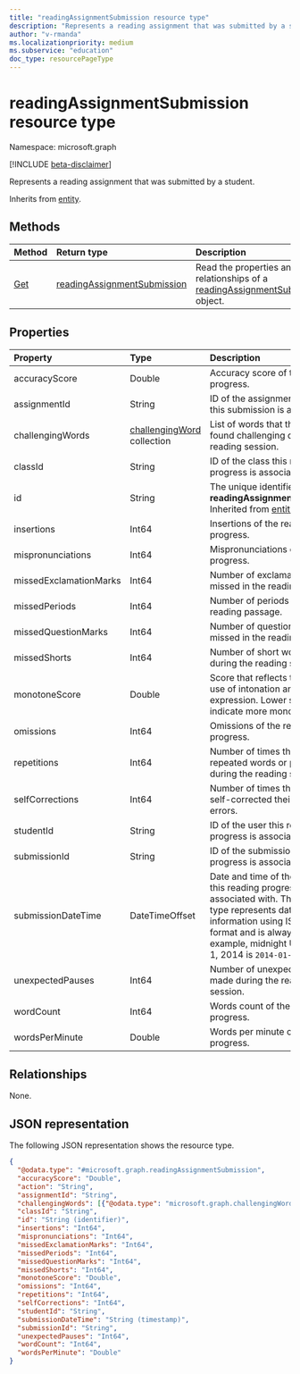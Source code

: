 ```yaml
---
title: "readingAssignmentSubmission resource type"
description: "Represents a reading assignment that was submitted by a student."
author: "v-rmanda"
ms.localizationpriority: medium
ms.subservice: "education"
doc_type: resourcePageType
---
```


# readingAssignmentSubmission resource type

Namespace: microsoft.graph

[!INCLUDE [beta-disclaimer](../../includes/beta-disclaimer.md)]

Represents a reading assignment that was submitted by a student.

Inherits from [entity](../resources/entity.md).

## Methods
|Method|Return type|Description|
|:---|:---|:---|
|[Get](../api/readingassignmentsubmission-get.md)|[readingAssignmentSubmission](../resources/readingassignmentsubmission.md)|Read the properties and relationships of a [readingAssignmentSubmission](../resources/readingassignmentsubmission.md) object.|

## Properties
|Property|Type|Description|
|:---|:---|:---|
|accuracyScore|Double|Accuracy score of the reading progress.|
|assignmentId|String|ID of the assignment with which this submission is associated.|
|challengingWords|[challengingWord](../resources/challengingword.md) collection|List of words that the student found challenging during the reading session.|
|classId|String|ID of the class this reading progress is associated with.|
|id|String|The unique identifier for the **readingAssignmentSubmission**. Inherited from [entity](../resources/entity.md).|
|insertions|Int64|Insertions of the reading progress.|
|mispronunciations|Int64|Mispronunciations of the reading progress.|
|missedExclamationMarks|Int64 |Number of exclamation marks missed in the reading passage.|
|missedPeriods|Int64 |Number of periods missed in the reading passage.|
|missedQuestionMarks|Int64|Number of question marks missed in the reading passage.|
|missedShorts|Int64|Number of short words missed during the reading session.|
|monotoneScore|Double|Score that reflects the student's use of intonation and expression. Lower scores indicate more monotone reading.|
|omissions|Int64|Omissions of the reading progress.|
|repetitions|Int64|Number of times the student repeated words or phrases during the reading session.|
|selfCorrections|Int64|Number of times the student self-corrected their reading errors.|
|studentId|String|ID of the user this reading progress is associated with.|
|submissionId|String|ID of the submission this reading progress is associated with.|
|submissionDateTime|DateTimeOffset|Date and time of the submission this reading progress is associated with. The timestamp type represents date and time information using ISO 8601 format and is always in UTC. For example, midnight UTC on Jan 1, 2014 is `2014-01-01T00:00:00Z`.|
|unexpectedPauses|Int64|Number of unexpected pauses made during the reading session.|
|wordCount|Int64|Words count of the reading progress.|
|wordsPerMinute|Double|Words per minute of the reading progress.|

## Relationships
None.

## JSON representation
The following JSON representation shows the resource type.
<!-- {
  "blockType": "resource",
  "keyProperty": "id",
  "@odata.type": "microsoft.graph.readingAssignmentSubmission",
  "baseType": "microsoft.graph.entity",
  "openType": false
}
-->
``` json
{
  "@odata.type": "#microsoft.graph.readingAssignmentSubmission",
  "accuracyScore": "Double",
  "action": "String",
  "assignmentId": "String",
  "challengingWords": [{"@odata.type": "microsoft.graph.challengingWord"}],
  "classId": "String",
  "id": "String (identifier)",
  "insertions": "Int64",
  "mispronunciations": "Int64",
  "missedExclamationMarks": "Int64",
  "missedPeriods": "Int64",
  "missedQuestionMarks": "Int64",
  "missedShorts": "Int64",
  "monotoneScore": "Double",
  "omissions": "Int64",
  "repetitions": "Int64",
  "selfCorrections": "Int64",
  "studentId": "String",
  "submissionDateTime": "String (timestamp)",
  "submissionId": "String",
  "unexpectedPauses": "Int64",
  "wordCount": "Int64",
  "wordsPerMinute": "Double"
}
```

